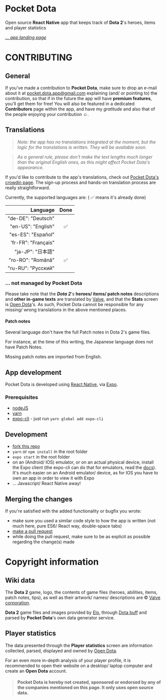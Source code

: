 # Pocket Dota

Open source **React Native** app that keeps track of **Dota 2**'s heroes, items and player statistics

*[... app landing page](http://pocket-dota.info)*



# CONTRIBUTING

## General

If you've made a contribution to **Pocket Dota**, make sure to drop an e-mail about it at <pocket.dota.app@gmail.com> explaining (and/ or pointing to) the contribution, so that if in the future the app will have **premium features**, you'll get them for free!
You will also be featured in a dedicated **Contributors** page within the app, and have my *gratitude* and also that of the people enjoying your contribution :relaxed:.

## Translations

> *Note: the app has no translations integrated at the moment, but the logic for the translations is written. They will be available soon.*

> *As a general rule, please don't make the text lengths much longer than the original English ones, as this might affect Pocket Dota's appearance.*

If you'd like to contribute to the app's translations, check out [Pocket Dota's crowdin page](https://crowdin.com/project/pocket-dota).
The sign-up process and hands-on translation process are really straightforward.

Currently, the supported languages are: ( :white_check_mark: means it's already done)

| Language                 | Done                         |
| -----------------------: | :-----------------------: |
| "de-DE": "Deutsch"       |  |
| "en-US": "English"       | :white_check_mark: |
| "es-ES": "Español"       |  |
| 'fr-FR": "Français"      |  |
| "ja-JP": "日本語"         |  |
| "ro-RO": "Română"        | :white_check_mark: |
| "ru-RU": "Русский"        |  |

### ... not managed by Pocket Dota
Please take note that the ***Dota 2***'s **heroes/ items/ patch notes** descriptions and **other in-game texts** are translated by [Valve](https://www.valvesoftware.com/en/), and that the **Stats** screen is [Open Dota](https://www.opendota.com/)'s. As such, Pocket Dota cannot be responsible for any missing/ wrong translations in the above mentioned places.

#### Patch notes

Several language don't have the full Patch notes in Dota 2's game files.

For instance, at the time of this writing, the Japanese language does not have Patch Notes.

Missing patch notes are imported from English.

## App development

Pocket Dota is developed using [React Native](https://facebook.github.io/react-native/), via [Expo](http://expo.io).

### Prerequisites
- [nodeJS](https://nodejs.org)
- [yarn](https://yarnpkg.com/lang/en/docs/install/)
- [expo-cli](https://expo.io/tools#cli) - just run ```yarn global add expo-cli```

## Development
- [fork this repo](https://help.github.com/articles/fork-a-repo/)
- ```yarn``` or ```npm install``` in the root folder
- ```expo start``` in the root folder
- on an (Android/ IOS) emulator, or on an actual physical device, install the Expo client (the expo-cli can do that for emulators, read the [docs](https://docs.expo.io/versions/latest/workflow/expo-cli)). It's much easier on an Android emulator/ device, as for IOS you have to own an app in order to view it with Expo
- ... Javascript/ React Native away!

## Merging the changes
If you're satisfied with the added functionality or bugfix you wrote:
- make sure you used a similar code style to how the app is written (not much here, pure ES6/ React way, double-space tabs)
- [make a pull request](https://help.github.com/articles/about-pull-requests/)
- while doing the pull request, make sure to be as explicit as possible regarding the change(s) made



# Copyright information

## Wiki data

The **Dota 2** game, logo, the contents of game files (heroes, abilities, items, patch notes, tips), as well as their artwork/ names/ descriptions are © [Valve corporation](https://www.valvesoftware.com).

**Dota 2** game files and images provided by [Elo](https://elo.io/), through [Dota buff](https://github.com/dotabuff/d2vpkr) and parsed by **Pocket Dota**'s own data generator service.

## Player statistics

The data presented through the **Player statistics** screen are information collected, parsed, displayed and owned by [Open Dota](https://www.opendota.com).

For an even more in-depth analysis of your player profile, it is recommended to open their website on a desktop/ laptop computer and create an **Open Dota** account.


> #### **Pocket Dota** is hereby not created, sponsored or endorsed by any of the companies mentioned on this page. It only uses open source data.
